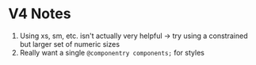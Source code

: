 # V4 Notes

1. Using xs, sm, etc. isn't actually very helpful -> try using a constrained but
   larger set of numeric sizes
2. Really want a single `@componentry components;` for styles
